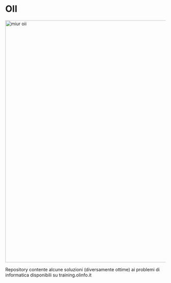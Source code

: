 # OII

<img width="758" alt="miur oii" src="https://user-images.githubusercontent.com/43711362/150813016-e6e249bb-d369-4cd9-bd08-8b7f1842db5c.png">


Repository contente alcune soluzioni (diversamente ottime) ai problemi di informatica disponibili su training.olinfo.it
